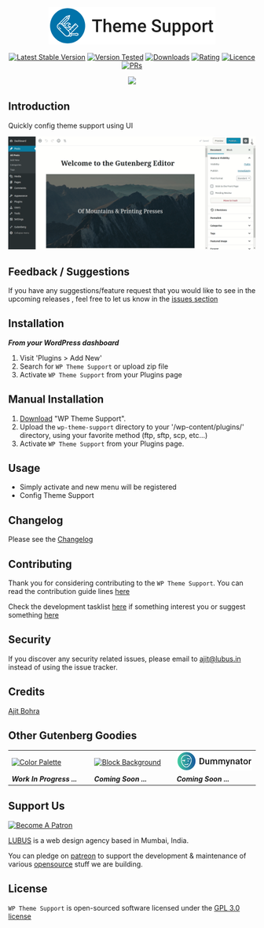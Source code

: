 <p align="center"><img src="https://raw.githubusercontent.com/lubusIN/wp-theme-support/master/.wordpress-org/logo.png"></p>

<p align="center">
<a href="https://wordpress.org/plugins/wp-theme-support/"><img src="https://img.shields.io/wordpress/plugin/v/wp-theme-support.svg" alt="Latest Stable Version"></a> <a href="https://wordpress.org/plugins/wp-theme-support/"><img src="https://img.shields.io/wordpress/v/wp-theme-support.svg" alt="Version Tested"></a> <a href="https://wordpress.org/plugins/wp-theme-support/"><img src="https://img.shields.io/wordpress/plugin/dt/wp-theme-support.svg" alt="Downloads"></a> <a href="https://wordpress.org/plugins/wp-theme-support/"><img src="https://img.shields.io/wordpress/plugin/r/wp-theme-support.svg" alt="Rating"></a> <a href="https://wordpress.org/plugins/wp-theme-support/"><img src="https://img.shields.io/aur/license/yaourt.svg" alt="Licence"></a>
<a href="https://github.com/lubusin/wp-theme-support/blob/master/CONTRIBUTING.md"><img src="https://img.shields.io/badge/PRs-welcome-brightgreen.svg?style=flat-square" alt="PRs"></a>
</p>

<center>
<a href="https://lubus.in/">
<img src="https://user-images.githubusercontent.com/1039236/40877801-3fa8ccf6-66a4-11e8-8f42-19ed4e883ce9.png" />
</a>
</center>

## Introduction

Quickly config theme support using UI

![Plugin Demo](https://raw.githubusercontent.com/lubusIN/wp-theme-support/master/.wordpress-org/screenshot-1.gif)

## Feedback / Suggestions

If you have any suggestions/feature request that you would like to see in the upcoming releases , feel free to let us know in the [issues section](https://github.com/lubusIN/wp-theme-support/issues)


## Installation

***From your WordPress dashboard***
 1. Visit 'Plugins > Add New'
 2. Search for `WP Theme Support`  or upload zip file
 3. Activate `WP Theme Support` from your Plugins page

## Manual Installation
 1. [Download](https://wordpress.org/plugins/wp-theme-support/) "WP Theme Support".
 2. Upload the `wp-theme-support` directory to your '/wp-content/plugins/' directory, using your favorite method (ftp, sftp, scp, etc...)
 3. Activate `WP Theme Support` from your Plugins page.

## Usage

- Simply activate and new menu will be registered<br/>
- Config Theme Support

## Changelog

Please see the [Changelog](CHANGELOG.md) 
## Contributing

Thank you for considering contributing to the `WP Theme Support`. You can read the contribution guide lines [here](CONTRIBUTING.md)

Check the development tasklist [here](https://github.com/lubusIN/wp-theme-support/projects/1) if something interest you or suggest something [here](https://github.com/lubusIN/wp-theme-support/issues)

## Security

If you discover any security related issues, please email to [ajit@lubus.in](mailto:ajit@lubus.com) instead of using the issue tracker.

## Credits

[Ajit Bohra](http://https://twitter.com/ajitbohra)

## Other Gutenberg Goodies
<table width="100%">
	<tr>
		<td width="33.33%">
			<a href="https://github.com/lubusIN/color-palette-block">
				<img src="https://user-images.githubusercontent.com/1039236/38085557-935d7ce8-336e-11e8-920e-dc2d46610c6a.png" alt="Color Palette"/>
			</a>
		</td>
		<td width="33.33%">
			<a href="https://github.com/lubusIN/block-background">
				<img src="https://user-images.githubusercontent.com/1039236/38365718-068c190e-38fb-11e8-8ada-a4a50cfd95d1.png" alt="Block Background"/>
			</a>
		</td>
		<td width="33.33%">
			<a href="https://github.com/lubusIN/dummynator">
				<img src="https://raw.githubusercontent.com/lubusIN/dummynator/master/.wordpress-org/logo.png" alt="Dummynator"/>
			</a>
		</td>
	</tr>
	<tr>
		<td width="33.33%">
			<strong><i>Work In Progress ...</i>
		</td>
		<td width="33.33%">
			<strong><i>Coming Soon ...</i>
		</td>
		<td width="33.33%">
			<strong>
				<i>Coming Soon ...</i>
			</strong>
		</td>
	</tr>
</table>

##  Support Us

<a href="https://www.patreon.com/lubus">
<img src="https://c5.patreon.com/external/logo/become_a_patron_button.png" alt="Become A Patron"/>
</a>

[LUBUS](http://lubus.in) is a web design agency based in Mumbai, India.

You can pledge on [patreon](https://www.patreon.com/lubus) to support the development & maintenance of various [opensource](https://github.com/lubusIN/) stuff we are building.

## License

`WP Theme Support` is open-sourced software licensed under the [GPL 3.0 license](LICENSE)
